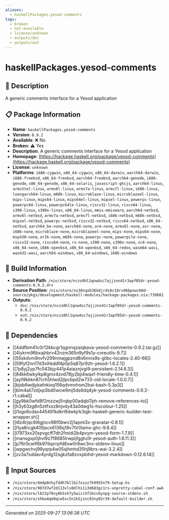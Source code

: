 ```yaml
---
aliases:
  - haskellPackages.yesod-comments
tags:
  - broken
  - not-available
  - license/unknown
  - outputs/doc
  - outputs/out
---
```


# haskellPackages.yesod-comments

## 📝 Description

A generic comments interface for a Yesod application

## 📋 Package Information

- **Name**: `haskellPackages.yesod-comments`
- **Version**: `0.9.2`
- **Available**: ❌ No
- **Broken**: ⚠️ Yes
- **Description**: A generic comments interface for a Yesod application
- **Homepage**: [https://hackage.haskell.org/package/yesod-comments](https://hackage.haskell.org/package/yesod-comments)
- **License**: `unknown`
- **Platforms**: `i686-cygwin`, `x86_64-cygwin`, `x86_64-darwin`, `aarch64-darwin`, `i686-freebsd`, `x86_64-freebsd`, `aarch64-freebsd`, `aarch64-genode`, `i686-genode`, `x86_64-genode`, `x86_64-solaris`, `javascript-ghcjs`, `aarch64-linux`, `armv5tel-linux`, `armv6l-linux`, `armv7a-linux`, `armv7l-linux`, `i686-linux`, `loongarch64-linux`, `m68k-linux`, `microblaze-linux`, `microblazeel-linux`, `mips-linux`, `mips64-linux`, `mips64el-linux`, `mipsel-linux`, `powerpc-linux`, `powerpc64-linux`, `powerpc64le-linux`, `riscv32-linux`, `riscv64-linux`, `s390-linux`, `s390x-linux`, `x86_64-linux`, `mmix-mmixware`, `aarch64-netbsd`, `armv6l-netbsd`, `armv7a-netbsd`, `armv7l-netbsd`, `i686-netbsd`, `m68k-netbsd`, `mipsel-netbsd`, `powerpc-netbsd`, `riscv32-netbsd`, `riscv64-netbsd`, `x86_64-netbsd`, `aarch64_be-none`, `aarch64-none`, `arm-none`, `armv6l-none`, `avr-none`, `i686-none`, `microblaze-none`, `microblazeel-none`, `mips-none`, `mips64-none`, `msp430-none`, `or1k-none`, `m68k-none`, `powerpc-none`, `powerpcle-none`, `riscv32-none`, `riscv64-none`, `rx-none`, `s390-none`, `s390x-none`, `vc4-none`, `x86_64-none`, `i686-openbsd`, `x86_64-openbsd`, `x86_64-redox`, `wasm64-wasi`, `wasm32-wasi`, `aarch64-windows`, `x86_64-windows`, `i686-windows`

## 🔧 Build Information

- **Derivation Path**: `/nix/store/nczs0hl1qnw4sc7ajjznn41r3apf05dr-yesod-comments-0.9.2.drv`
- **Source Position**: `/nix/store/ns30sqxb36k8jrds8z18rv96bpnwc60d-source/pkgs/development/haskell-modules/hackage-packages.nix:739601`
- **Outputs**:
  - `doc`:  `/nix/store/nczs0hl1qnw4sc7ajjznn41r3apf05dr-yesod-comments-0.9.2`
  - `out`:  `/nix/store/nczs0hl1qnw4sc7ajjznn41r3apf05dr-yesod-comments-0.9.2`

## 🔗 Dependencies

- [[4ddfbm41c0r12kbcgr1qgnnqzaiqkava-yesod-comments-0.9.2.tar.gz]]
- [[4lykrm96bxajhbrv42nzm365n9yf9s1y-coreutils-9.7]]
- [[55skdvm9nvfv299nmajgpznd8x6mns9s-glibc-locales-2.40-66]]
- [[59fyf2nn17d3vihkddf4p5p5q87pr9zh-yesod-1.6.2.1]]
- [[7p8yj2yp7fc043bjy441p4aiaznjvgi9-persistent-2.14.6.3]]
- [[84kk6wkylkp8gmx4zvd78jy2bji4wqxf-friendly-time-0.4.1]]
- [[ayll9kkkn87crh5hlwd2jlpcbpd2w733-old-locale-1.0.0.7]]
- [[bjsb6wdjykafnkixq156qdvmxhsm2bai-bash-5.3p3]]
- [[blm4ali7zdjxp3bd0wcw9mj5ds6dq4yk-yesod-comments-0.9.2-r1.cabal]]
- [[gy9bk0wfd8f2mzzwj5rqbp00adqbl7ph-remove-references-to]]
- [[h3y63zg8n5zllfxxz8njvdy43a0dwg1s-hscolour-1.25]]
- [[i1xgs6cdax445491kdkrl9dwkjrk3qjb-haskell-generic-builder-test-wrapper.sh]]
- [[i6z4rjqc9i6gjncv98f0bwv2j1apmi3x-gravatar-0.8.1]]
- [[l1ya8rcgk405jscx6136q18v70r0lamx-ghc-9.8.4]]
- [[l7973xx20spvgcff7dh2fmidi2b4pvym-yesod-form-1.7.9]]
- [[mansgxp0jhvl9z7f8685lrwpijfgghz9-yesod-auth-1.6.11.3]]
- [[p76r0cwlf6k97ibprrpfd8xw0r8wc3nx-stdenv-linux]]
- [[wpgwchvj99yqrp4w05sjhmhd35hj9brs-wai-3.2.4]]
- [[zv3a7sddav4yrdg12sgkzfa8zvxpbihd-yesod-markdown-0.12.6.14]]

## 📁 Input Sources

- `/nix/store/4mdp8nhyfddh7bllbi7xszz7k9955n79-Setup.hs`
- `/nix/store/907d7wf2d113vlv8dlhi1i3d683gc1rs-unpretty-cabal-conf.awk`
- `/nix/store/l622p70vy8k5sh7y5wizi5f2mic6ynpg-source-stdenv.sh`
- `/nix/store/shkw4qm9qcw5sc5n1k5jznc83ny02r39-default-builder.sh`

---
*Generated on 2025-09-27 13:06:38 UTC*
